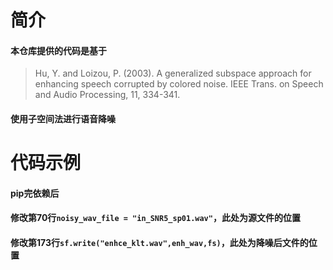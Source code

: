 # 简介
#### 本仓库提供的代码是基于
> Hu, Y. and Loizou, P. (2003). A generalized subspace approach for  enhancing speech corrupted by colored noise. IEEE Trans. on Speech and Audio Processing, 11, 334-341.
#### 使用子空间法进行语音降噪
# 代码示例
#### pip完依赖后
#### 修改第70行`noisy_wav_file = "in_SNR5_sp01.wav"`，此处为源文件的位置
#### 修改第173行`sf.write("enhce_klt.wav",enh_wav,fs)`，此处为降噪后文件的位置
